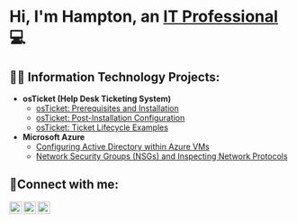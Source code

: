 <h1>Hi, I'm Hampton, an <a href="https://linkedin.com/in/hampton-corry-91503627b">IT Professional</a>💻</h1>

<h2>👨‍💻 Information Technology Projects:</h2>

- <b>osTicket (Help Desk Ticketing System)</b>
  - [osTicket: Prerequisites and Installation](https://github.com/hcorry2020/osticket-prereqs)
  - [osTicket: Post-Installation Configuration](https://github.com/hcorry2020//post-install-config)
  - [osTicket: Ticket Lifecycle Examples](https://github.com/hcorry2020/ticket-lifecycle)
- <b>Microsoft Azure</b>
  - [Configuring Active Directory within Azure VMs](https://github.com/hcorry2020/configure-ad)
  - [Network Security Groups (NSGs) and Inspecting Network Protocols](https://github.com/hcorry2020/azure-network-protocols)

<h2>🤳Connect with me:</h2>

[<img align="left" alt="mc_scoop01 | Twitter" width="22px" src="https://cdn.jsdelivr.net/npm/simple-icons@v3/icons/twitter.svg" />][twitter]
[<img align="left" alt="hampton-corry-91503627b | LinkedIn" width="22px" src="https://cdn.jsdelivr.net/npm/simple-icons@v3/icons/linkedin.svg" />][linkedin]
[<img align="left" alt="mc_scoop01 | Instagram" width="22px" src="https://cdn.jsdelivr.net/npm/simple-icons@v3/icons/instagram.svg" />][instagram]

[twitter]: https://twitter.com/mc_scoop01
[instagram]: https://www.instagram.com/mc_scoop01
[linkedin]: https://linkedin.com/in/hampton-corry-91503627b
